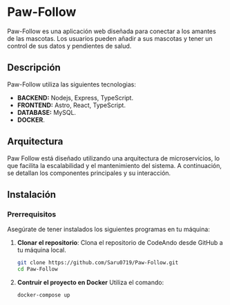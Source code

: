 # Paw-Follow

Paw-Follow es una aplicación web diseñada para conectar a los amantes de las mascotas. Los usuarios pueden añadir a sus mascotas y tener un control de sus datos y pendientes de salud.

## Descripción

Paw-Follow utiliza las siguientes tecnologias:
- **BACKEND:** Nodejs, Express, TypeScript.
- **FRONTEND:** Astro, React, TypeScript.
- **DATABASE:** MySQL.
- **DOCKER**.

## Arquitectura

Paw Follow está diseñado utilizando una arquitectura de microservicios, lo que facilita la escalabilidad y el mantenimiento del sistema. A continuación, se detallan los componentes principales y su interacción.

## Instalación

### Prerrequisitos

Asegúrate de tener instalados los siguientes programas en tu máquina:


1. **Clonar el repositorio**:
   Clona el repositorio de CodeAndo desde GitHub a tu máquina local.

   ```sh
   git clone https://github.com/Saru0719/Paw-Follow.git
   cd Paw-Follow
2. **Contruir el proyecto en Docker**
    Utiliza el comando: 
    ```sh
    docker-compose up
